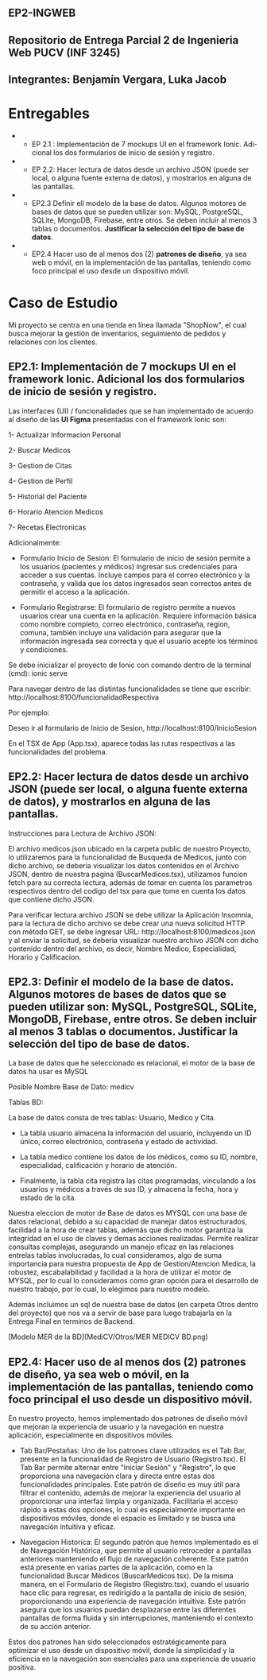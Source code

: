 ##  EP2-INGWEB
##  Repositorio de Entrega Parcial 2 de Ingenieria Web PUCV (INF 3245)
## Integrantes: Benjamín Vergara, Luka Jacob

# Entregables
- - EP 2.1 :  Implementación de 7 mockups UI en el framework Ionic. Adi-
cional los dos formularios de inicio de sesión y registro.
- - EP 2.2: Hacer lectura de datos desde un archivo JSON (puede ser local, o alguna fuente externa de datos), y mostrarlos en alguna de las pantallas.
- - EP2.3 Definir ell modelo de la base de datos. Algunos motores de bases de datos que se pueden utilizar son: MySQL, PostgreSQL, SQLite, MongoDB, Firebase, entre otros. Se deben incluir al menos 3 tablas o documentos. __Justificar la selección del tipo de base de datos__.
- - EP2.4 Hacer uso de al menos dos (2) __patrones de diseño__, ya sea web o móvil, en la implementación de las pantallas, teniendo como foco principal el uso desde un dispositivo móvil. 

# Caso de Estudio
Mi proyecto se centra en una tienda en línea llamada "ShopNow", el cual busca mejorar la gestión de inventarios, seguimiento de pedidos y relaciones con los clientes. 

## EP2.1: Implementación de 7 mockups UI en el framework Ionic. Adicional los dos formularios de inicio de sesión y registro.

Las interfaces (UI) / funcionalidades que se han implementado de acuerdo al diseño de las __UI Figma__ presentadas con el framework Ionic son: 

1-  Actualizar Informacion Personal

2-  Buscar Medicos

3-  Gestion de Citas

4-  Gestion de Perfil

5-  Historial del Paciente

6-  Horario Atencion Medicos

7-  Recetas Electronicas

Adicionalmente:
+ Formulario Inicio de Sesion: El formulario de inicio de sesión permite a los usuarios (pacientes y médicos) ingresar sus credenciales para acceder a sus cuentas. 
Incluye campos para el correo electrónico y la contraseña, y valida que los datos ingresados sean correctos antes de permitir el acceso a la aplicación.

+ Formulario Registrarse: El formulario de registro permite a nuevos usuarios crear una cuenta en la aplicación. Requiere información básica como nombre completo, 
correo electrónico, contraseña, region, comuna, también incluye una validación para asegurar que la información ingresada sea correcta y que el usuario 
acepte los términos y condiciones.

Se debe inicializar el proyecto de Ionic con comando dentro de la terminal (cmd): ionic serve

Para navegar dentro de las distintas funcionalidades se tiene que escribir: http://localhost:8100/funcionalidadRespectiva

Por ejemplo:

Deseo ir al formulario de Inicio de Sesion, http://localhost:8100/InicioSesion

En el TSX de App (App.tsx), aparece todas las rutas respectivas a las funcionalidades del problema.

## EP2.2: Hacer lectura de datos desde un archivo JSON (puede ser local, o alguna fuente externa de datos), y mostrarlos en alguna de las pantallas.

Instrucciones para Lectura de Archivo JSON:

El archivo medicos.json ubicado en la carpeta public de nuestro Proyecto, lo utilizaremos para la funcionalidad de Busqueda de Medicos, junto con dicho archivo, se deberia visualizar 
los datos contenidos en el Archivo JSON, dentro de nuestra pagina (BuscarMedicos.tsx), utilizamos funcion fetch para su correcta lectura, además de tomar en cuenta los parametros respectivos dentro del codigo del tsx para que tome en cuenta los datos que contiene dicho JSON.



Para verificar lectura archivo JSON se debe utilizar la Aplicación Insomnia, para la lectura de dicho archivo se debe crear una nueva solicitud HTTP con método GET, se debe ingresar URL: http://localhost:8100/medicos.json y al enviar la solicitud, 
se deberia visualizar nuestro archivo JSON con dicho contenido dentro del archivo, es decir, Nombre Medico, Especialidad, Horario y Calificacion.

## EP2.3: Definir el modelo de la base de datos. Algunos motores de bases de datos que se pueden utilizar son: MySQL, PostgreSQL, SQLite, MongoDB, Firebase, entre otros. Se deben incluir al menos 3 tablas o documentos. Justificar la selección del tipo de base de datos.

La base de datos que he seleccionado es relacional, el motor de la base de datos ha usar es MySQL 

Posible Nombre Base de Dato: medicv


Tablas BD:

La base de datos consta de tres tablas: Usuario, Medico y Cita. 

- La tabla usuario almacena la información del usuario, incluyendo un ID único, correo electrónico, contraseña y estado de actividad. 

- La tabla medico contiene los datos de los médicos, como su ID, nombre, especialidad, calificación y horario de atención. 

- Finalmente, la tabla cita registra las citas programadas, vinculando a los usuarios y médicos a través de sus ID, y almacena la fecha, hora y estado de la cita.


Nuestra eleccion de motor de Base de datos es MYSQL con una base de datos relacional, debido a su capacidad de manejar datos estructurados, facilidad a la hora de crear tablas,
además que dicho motor garantiza la integridad en el uso de claves y demas acciones realizadas. Permite realizar consultas complejas, asegurando un manejo eficaz 
en las relaciones entrelas tablas involucradas, lo cual consideramos, algo de suma importancia para nuestra propuesta de App de Gestion/Atencion Medica, 
la robustez, escabalabilidad y facilidad a la hora de utilizar el motor de MYSQL, por lo cual 
lo consideramos como gran opción para el desarrollo de nuestro trabajo, por lo cual, lo elegimos para nuestro modelo.


Además incluimos un sql de nuestra base de datos (en carpeta Otros dentro del proyecto) que nos va a servir de base para luego trabajarla en la Entrega Final en terminos de Backend.

[Modelo MER de la BD](MediCV/Otros/MER MEDICV BD.png)



## EP2.4: Hacer uso de al menos dos (2) patrones de diseño, ya sea web o móvil, en la implementación de las pantallas, teniendo como foco principal el uso desde un dispositivo móvil.

En nuestro proyecto, hemos implementado dos patrones de diseño móvil que mejoran la experiencia de usuario y la navegación en nuestra aplicación, 
especialmente en dispositivos móviles.

- Tab Bar/Pestañas: Uno de los patrones clave utilizados es el Tab Bar, presente en la funcionalidad de Registro de Usuario (Registro.tsx). 
El Tab Bar permite alternar entre "Iniciar Sesión" y "Registro", lo que proporciona una navegación clara y directa entre estas dos funcionalidades principales. 
Este patrón de diseño es muy útil para filtrar el contenido, además de mejorar la experiencia del usuario al proporcionar una interfaz limpia y organizada. 
Facilitaria el acceso rápido a estas dos opciones, lo cual es especialmente importante en dispositivos móviles, donde el espacio es limitado y se busca una navegación intuitiva 
y eficaz.


- Navegacion Historica: El segundo patrón que hemos implementado es el de Navegación Histórica, que permite al usuario retroceder a pantallas anteriores 
manteniendo el flujo de navegación coherente. Este patrón está presente en varias partes de la aplicación, 
como en la funcionalidad Buscar Médicos (BuscarMedicos.tsx).
De la misma manera, en el Formulario de Registro (Registro.tsx), cuando el usuario hace clic para regresar, 
es redirigido a la pantalla de inicio de sesión, proporcionando una experiencia de navegación intuitiva. 
Este patrón asegura que los usuarios puedan desplazarse entre las diferentes pantallas de forma fluida y sin interrupciones, manteniendo el contexto de su acción anterior.




Estos dos patrones han sido seleccionados estratégicamente para optimizar el uso desde un dispositivo móvil, 
donde la simplicidad y la eficiencia en la navegación son esenciales para una experiencia de usuario positiva.





